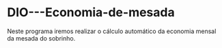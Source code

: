 # DIO---Economia-de-mesada
Neste programa iremos realizar o cálculo automático da economia mensal da mesada do sobrinho. 
